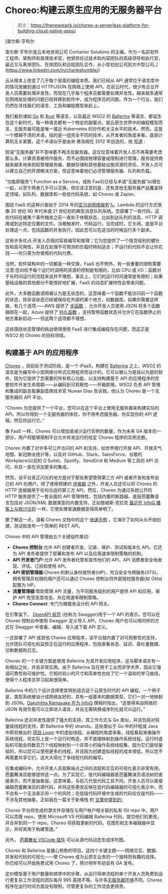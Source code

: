 # Choreo:构建云原生应用的无服务器平台

> 原文：<https://thenewstack.io/choreo-a-serverless-platform-for-building-cloud-native-apps/>

[](https://www.linkedin.com/in/charleshumble/)

 [查尔斯·亨布尔

查尔斯·亨布尔是云本地咨询公司 Container Solutions 的主编。作为一名前软件工程师、架构师和首席技术官，他曾担任过技术和内容团队的高级领导和执行官，最近又与离岸团队、在岸团队和远程团队合作，从小型初创公司到大中型公司。](https://www.linkedin.com/in/charleshumble/) [](https://www.linkedin.com/in/charleshumble/)

云从根本上改变了几乎每个层面的编程本质。我们已经从 API 通常位于语言库中的情况发展到通过 HTTP/JSON 在网络上使用 API。在前云时代，很少有企业开发人员需要处理并发性，而现在几乎每个程序员都需要处理并发性。越来越多通常在网络层处理的问题已经转移到软件中，成为程序员的问题。作为一个行业，我们仍然在寻找我们的语言、工具和编程模型来赶上。

我们看到诸如 [Go](https://golang.org) 和 [Rust](https://www.rust-lang.org) 等语言，以及最近 WSO2 的 [Ballerina](https://ballerina.io) 等语言，都诞生在这个新时代，每一种语言都有一个特定的甜蜜点。就云原生世界中的编程模型而言，无服务器可能是唯一接近 Kubernetes 的炒作和关注水平的技术。然而，这是一个模糊不清的术语，指的是一组完全不同的技术，从开发者的角度来看，底层计算机无关紧要。这个术语似乎是由肯·弗洛姆在 2012 年创造的，他 [写道](http://readwrite.com/2012/10/15/why-the-future-of-software-and-apps-is-serverless/) :

短语“无服务器”并不意味着不再涉及服务器。这仅仅意味着开发人员不再需要考虑那么多。计算资源被用作服务，而不必围绕物理容量或限制进行管理。服务提供商越来越多地承担起管理服务器、数据存储和其他基础设施资源的责任。开发人员可以建立自己的开源解决方案，但这意味着他们必须管理服务器、队列和负载。

“功能即服务”( Function as a Service，或称 FaaS)已经与术语“无服务器”纠缠在一起，以至于两者几乎可以互换，但应该注意的是，还有其他无服务器产品覆盖特定领域，如队列、数据库和一些低代码系统，如 Choreo 或 Zapier。

围绕 FaaS 的这种兴奋始于 2014 年的[亚马逊网络服务](https://aws.amazon.com/?utm_content=inline-mention)'[λ](https://aws.amazon.com/lambda/)。Lambda 的运行方式很像 20 世纪 90 年代末或 21 世纪初的典型消息队列系统。您部署了一些代码，这些代码在被某个事件触发之前一直处于休眠状态，比如到达队列的消息、HTTP 调用或到达特定位置的文件。当被触发时，代码运行，当完成时，它关闭。底层平台处理这一点，包括函数的并发执行，因此您可以在适当的时候运行多个副本。

这有许多优点:开发人员相对容易编写和推理；它为您提供了一个隐含级别的健壮性和高可用性，并且在处理不可预测的负载时特别适合；不运行的代码不会让你花钱——你只需为你使用的代码付费。

当然，软件架构中的一切都是一种交换，FaaS 也不例外。有一些重要的限制需要注意:您对给予每个运行时调用的资源的控制是有限的，比如 CPU 或 I/O；函数对于长时间运行的流程来说并不理想，事实上，它们的运行时间通常是有限的；如果基础设施的其他部分不能很好地扩展，FaaS 的动态扩展特性会带来问题。

此外，大多数函数调用被认为是无状态的，这意味着一个函数不能访问前一个函数的状态，除非该状态已经被保存在外部的某个地方，如数据库。如果你需要这样做，有几个选项——AWS 提供了 [步函数](https://aws.amazon.com/step-functions/) ，允许开发人员使用 JSON 将多个函数捆绑在一起，Azure 提供了 [持久函数](https://docs.microsoft.com/en-us/azure/azure-functions/durable/durable-functions-overview?tabs=csharp) ，支持暂停函数状态并允许它在函数停止的地方重新启动——但这两个选项都不理想。

这些围绕状态管理的挑战使得使用 FaaS 进行集成编程存在问题，而这正是 WSO2 的 Choreo 的目标领域。

## 构建基于 API 的应用程序

[Choreo](https://wso2.com/choreo/) ，目前处于测试阶段，是一个 iPaaS，构建在 [Ballerina](https://ballerina.io) 之上，WSO2 的语言是为编写中小型网络分布式应用程序而设计的。它可以被认为是自以为是的软件，因为它提供了您需要的所有核心功能，以支持构建基于 API 的应用程序的完整软件开发生命周期——从编码到可观察性——开箱即用。WSO2 负责 API 管理和集成的副总裁兼副首席技术官 Nuwan Dias 告诉我，他认为 Choreo 是一个无服务器的 API 平台。

“Choreo 为您提供了一个平台，您可以在这个平台上使用无服务器来构建实际的 API。所以你得到一个无服务器的体验，你不用考虑服务器，你实现你的 API 逻辑，然后你运行它。”

像 FaaS 一样，Choreo 可以增加或减少运行实例的数量，作为未来 GA 版本的一部分，用户将能够限制平台允许并发运行的给定 Choreo 程序的实例总数。

Choreo 内置了对许多可公开访问的 API 的支持，如世界银行开放 API、开放天气地图、新冠肺炎统计等，以及对 GitHub、Slack、SalesForce、谷歌的 Workplace(以前的 G Suite)、Spotify、SendGrid 和 Medium 等工具的 API 访问，并且一直在添加更多的集成。

然而，该平台真正闪光的地方是对于那些希望使用第三方 API 或者开发和发布自己的 API 的用户。除了使用预建的 [连接器](https://wso2.com/choreo/docs/references/connectors/) 之外，开发人员还可以将 Choreo 的 HTTP 连接器用于任何合适的第三方 API。然后，Choreo 为通过系统公开的 HTTP 服务提供了一套全面的 API 管理特性，包括内置的断路器。底层芭蕾舞语言包括对 JSON/XML 数据类型的内置支持，正如詹姆斯·克拉克 [最近在 InfoQ 播客上与我讨论的](https://www.infoq.com/podcasts/james-clark-ballerina-language-network-data-concurrency/?itm_source=infoq&itm_medium=videos_homepage&itm_campaign=videos_row1) 一样，它使处理普通数据变得简单明了。

要了解这一点，请看 Choreo 文档中的这个 [快速示例](https://wso2.com/choreo/docs/apis/create-and-publish-your-first-api/) ，它演示了如何从头开始创建、测试和发布一个简单的 REST API。

Choreo 中的 API 管理由五个关键组件推动:

*   **Choreo 控制台**:允许 API 创建者开发、记录、保护、测试和版本化 API。它还为 API 发布者提供了部署和发布 API 以及应用速率限制策略的机制。
*   **API 开发者门户**:允许 API 发布者托管和宣传他们的 API，API 消费者安全地发现、评估、订阅和使用 API。
*   **API 密钥管理器**:Choreo 的默认身份提供者(IdP)，充当安全令牌服务(STS)。拥有管理员权限的用户还可以通过 Choreo 控制台将外部授权服务器(如 Okta)配置为 IdP。
*   **流量管理器**:帮助管理 API 流量，为不同服务级别的用户提供 API 和应用，保护 API 免受恶意攻击，并应用速率限制策略。
*   **Choreo Connect** :专门为微服务设计的 API 网关。

在引擎盖下， [OpenAPI 规范](https://swagger.io/specification/) (也称为 Swagger)用于一个 API 的表示。您可以在 Choreo 控制台中使用 Swagger 定义导入 API，Choreo 用户也可以用同样的方式在 Swagger 中查看、编辑、导入或下载 API 定义。

一旦部署了 API 或其他 Choreo 应用程序，该平台就内置了对可观察性的支持，允许团队可视化和监控正在运行的应用程序，包括查看状态、延迟、吞吐量数据、诊断数据和日志。

Choreo 的一个关键方面是使用 Ballerina 为其开发应用程序，这与脚本语言有一些相似之处，并且非常实用。由于 Ballerina 旨在用于工业而非学术界，因此它强调可靠性和可维护性。它相对较小的尺寸和简单性也给了它一个温和的学习曲线，使得个人程序员学习起来很简单。

Ballerina 中的几个设计选择使其特别适合这个云原生时代的 API 编程。一个例子是，类型系统被设计成网络友好的，具有一组基本的数据类型，它们一对一地映射到 JSON。[Dakshitha Ratnayake 在为 InfoQ](https://www.infoq.com/articles/ballerina-cloud-native-programming/) 撰稿时指出，“这使得来自网络的 JSON 有效负载可以立即进入语言，并且无需转换或序列化就可以运行。”

Ballerina 还对并发性提供了强大的支持，其工作方式与 Go 类似，并且包括对轻量级线程的支持，即 Ballerina 中的 strands。这些类似于 Go 中的纤程或 Java 中即将推出的 [项目 Loom](https://www.infoq.com/podcasts/java-project-loom/) 中的虚拟线程。从编程的角度来看，线程看起来像操作系统线程，但实际上是一个运行时构造，并不直接映射到操作系统线程。运行时虚拟机可能会将数百万个线程映射到一个非常小的操作系统线程集。因为它们是轻量级的，所以您可以使用更多的线程，并且因为创建虚拟线程的成本很低，所以您不再需要共享它们，这大大简化了多线程代码的编写。

在集成编码中，允许开发人员观察端点之间的流程和交互的可视化表示非常有用。芭蕾舞演员能够提供这一点。为了实现它，低代码编辑器是芭蕾舞演员语法树的直接表示，而不是抽象层。这意味着，与前几代低代码工具不同，开发人员可以直接编辑芭蕾舞演员的源代码，并将这些更改反映在低代码编辑器的可视化表示中，而不会有一个无法表示另一个的风险；在低级代码环境中生成的代码仅仅是代码——不涉及其他抽象。正如我在一篇关于新堆栈 的 [文章中提到的:](https://thenewstack.io/exploring-choreo-wso2s-new-ipaas-built-on-top-of-ballerina/)

Choreo 平台将生成的源文件存储在与用户帐户相关联的私有 Git repo 中。用户可以克隆 repo，使用 Microsoft VS 代码编辑 Ballerina 代码，提交他们的更改，并合并到同一个 repo。Choreo 将获取更新的代码，在图形和文本编辑器中显示，并将其用于构建管道。”

另外， [芭蕾舞女 VSCode 插件](https://marketplace.visualstudio.com/items?itemName=WSO2.Ballerina) 可以从源代码动态生成序列图。

Choreo 和 Ballerina 是雄心勃勃的项目。这四个关键主题——网络交互、数据、并发和代码的可视化——使 Choreo 成为云原生业务的一个独特而有趣的选择。你已经可以开始免费试用 Choreo 了，预计明年年初会有 GA 发布。

定价模型基于用户数量和顺序中的步骤，从运行简单流程的单个开发人员免费到运行更复杂工作流程的团队每月 995 英镑不等。与许多[无服务器环境](https://thenewstack.io/category/serverless/)不同，Choreo 程序在运行时间方面没有限制，尽管更复杂的工作流会更昂贵。

<svg xmlns:xlink="http://www.w3.org/1999/xlink" viewBox="0 0 68 31" version="1.1"><title>Group</title> <desc>Created with Sketch.</desc></svg>